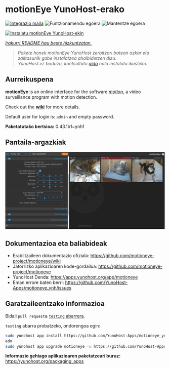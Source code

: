 <!--
Ohart ongi: README hau automatikoki sortu da <https://github.com/YunoHost/apps/tree/master/tools/readme_generator>ri esker
EZ editatu eskuz.
-->

# motionEye YunoHost-erako

[![Integrazio maila](https://dash.yunohost.org/integration/motioneye.svg)](https://dash.yunohost.org/appci/app/motioneye) ![Funtzionamendu egoera](https://ci-apps.yunohost.org/ci/badges/motioneye.status.svg) ![Mantentze egoera](https://ci-apps.yunohost.org/ci/badges/motioneye.maintain.svg)

[![Instalatu motionEye YunoHost-ekin](https://install-app.yunohost.org/install-with-yunohost.svg)](https://install-app.yunohost.org/?app=motioneye)

*[Irakurri README hau beste hizkuntzatan.](./ALL_README.md)*

> *Pakete honek motionEye YunoHost zerbitzari batean azkar eta zailtasunik gabe instalatzea ahalbidetzen dizu.*  
> *YunoHost ez baduzu, kontsultatu [gida](https://yunohost.org/install) nola instalatu ikasteko.*

## Aurreikuspena

**motionEye** is an online interface for the software [_motion_](https://motion-project.github.io/), a video surveillance program with motion detection.

Check out the [__wiki__](https://github.com/motioneye-project/motioneye/wiki) for more details.

Default user for login is: `admin` and empty password.


**Paketatutako bertsioa:** 0.43.1b1~ynh1

## Pantaila-argazkiak

![motionEye(r)en pantaila-argazkia](./doc/screenshots/example.png)

## Dokumentazioa eta baliabideak

- Erabiltzaileen dokumentazio ofiziala: <https://github.com/motioneye-project/motioneye/wiki>
- Jatorrizko aplikazioaren kode-gordailua: <https://github.com/motioneye-project/motioneye>
- YunoHost Denda: <https://apps.yunohost.org/app/motioneye>
- Eman errore baten berri: <https://github.com/YunoHost-Apps/motioneye_ynh/issues>

## Garatzaileentzako informazioa

Bidali `pull request`a [`testing` abarrera](https://github.com/YunoHost-Apps/motioneye_ynh/tree/testing).

`testing` abarra probatzeko, ondorengoa egin:

```bash
sudo yunohost app install https://github.com/YunoHost-Apps/motioneye_ynh/tree/testing --debug
edo
sudo yunohost app upgrade motioneye -u https://github.com/YunoHost-Apps/motioneye_ynh/tree/testing --debug
```

**Informazio gehiago aplikazioaren paketatzeari buruz:** <https://yunohost.org/packaging_apps>
